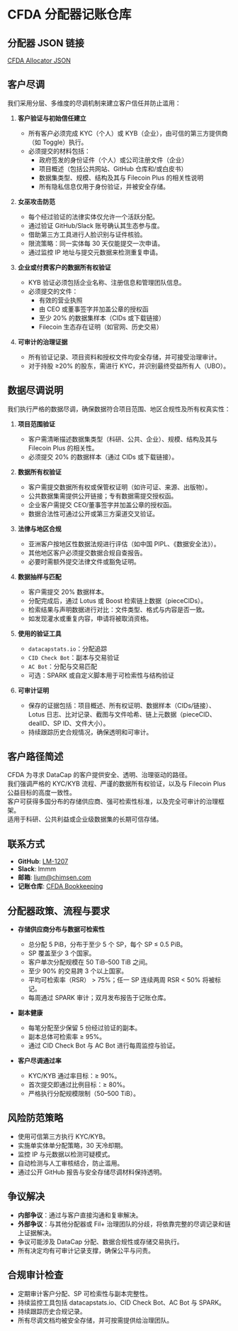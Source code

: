 # CFDA 分配器记账仓库

## 分配器 JSON 链接
[CFDA Allocator JSON](https://github.com/filecoin-project/Allocator-Registry/blob/main/Allocators/recR7wcgfv0cbrXgb.json)

## 客户尽调
我们采用分层、多维度的尽调机制来建立客户信任并防止滥用：

1. **客户验证与初始信任建立**
   - 所有客户必须完成 KYC（个人）或 KYB（企业），由可信的第三方提供商（如 Toggle）执行。
   - 必须提交的材料包括：
     - 政府签发的身份证件（个人）或公司注册文件（企业）
     - 项目概述（包括公共网站、GitHub 仓库和/或白皮书）
     - 数据集类型、规模、结构及其与 Filecoin Plus 的相关性说明  
     - 所有隐私信息仅用于身份验证，并被安全存储。

2. **女巫攻击防范**
   - 每个经过验证的法律实体仅允许一个活跃分配。
   - 通过验证 GitHub/Slack 账号确认其生态参与度。
   - 借助第三方工具进行人脸识别与证件核验。
   - 限流策略：同一实体每 30 天仅能提交一次申请。
   - 通过监控 IP 地址与提交元数据来检测重复申请。

3. **企业或付费客户的数据所有权验证**
   - KYB 验证必须包括企业名称、注册信息和管理团队信息。
   - 必须提交的文件：
     - 有效的营业执照
     - 由 CEO 或董事签字并加盖公章的授权函
     - 至少 20% 的数据集样本（CIDs 或下载链接）
     - Filecoin 生态存在证明（如官网、历史交易）

4. **可审计的治理证据**
   - 所有验证记录、项目资料和授权文件均安全存储，并可接受治理审计。
   - 对于持股 ≥20% 的股东，需进行 KYC，并识别最终受益所有人（UBO）。

## 数据尽调说明
我们执行严格的数据尽调，确保数据符合项目范围、地区合规性及所有权真实性：

1. **项目范围验证**
   - 客户需清晰描述数据集类型（科研、公共、企业）、规模、结构及其与 Filecoin Plus 的相关性。
   - 必须提交 20% 的数据样本（通过 CIDs 或下载链接）。

2. **数据所有权验证**
   - 客户需提交数据所有权或保管权证明（如许可证、来源、出版物）。
   - 公共数据集需提供公开链接；专有数据需提交授权函。
   - 企业客户需提交 CEO/董事签字并加盖公章的授权函。
   - 数据合法性可通过公开或第三方渠道交叉验证。

3. **法律与地区合规**
   - 亚洲客户按地区性数据法规进行评估（如中国 PIPL、《数据安全法》）。
   - 其他地区客户必须提交数据合规自查报告。
   - 必要时需额外提交法律文件或豁免证明。

4. **数据抽样与匹配**
   - 客户需提交 20% 数据样本。
   - 分配完成后，通过 Lotus 或 Boost 检索链上数据（pieceCIDs）。
   - 检索结果与声明数据进行对比：文件类型、格式与内容是否一致。
   - 如发现灌水或重复内容，申请将被取消资格。

5. **使用的验证工具**
   - `datacapstats.io`：分配追踪
   - `CID Check Bot`：副本与交易验证
   - `AC Bot`：分配与交易匹配
   - 可选：SPARK 或自定义脚本用于可检索性与结构验证

6. **可审计证明**
   - 保存的证据包括：项目概述、所有权证明、数据样本（CIDs/链接）、Lotus 日志、比对记录、截图与文件哈希、链上元数据（pieceCID、dealID、SP ID、文件大小）。
   - 持续跟踪历史合规情况，确保透明和可审计。

## 客户路径简述
CFDA 为寻求 DataCap 的客户提供安全、透明、治理驱动的路径。  
我们强调严格的 KYC/KYB 流程、严谨的数据所有权验证，以及与 Filecoin Plus 公益目标的高度一致性。  
客户可获得多国分布的存储供应商、强可检索性标准，以及完全可审计的治理框架。  
适用于科研、公共利益或企业级数据集的长期可信存储。

## 联系方式
- **GitHub**: [LM-1207](https://github.com/LM-1207)  
- **Slack**: lmmm  
- **邮箱**: lium@chimsen.com  
- **记账仓库**: [CFDA Bookkeeping](https://github.com/LM-1207/CFDA-bookkeeping)

## 分配器政策、流程与要求
- **存储供应商分布与数据可检索性**
  - 总分配 5 PiB，分布于至少 5 个 SP，每个 SP ≤ 0.5 PiB。
  - SP 覆盖至少 3 个国家。
  - 客户单次分配规模在 50 TiB–500 TiB 之间。
  - 至少 90% 的交易跨 3 个以上国家。
  - 平均可检索率（RSR） > 75%；任一 SP 连续两周 RSR < 50% 将被标记。
  - 每周通过 SPARK 审计；双月发布报告于记账仓库。

- **副本健康**
  - 每笔分配至少保留 5 份经过验证的副本。
  - 副本总体可检索率 ≥ 95%。
  - 通过 CID Check Bot 与 AC Bot 进行每周监控与验证。

- **客户尽调通过率**
  - KYC/KYB 通过率目标：≥ 90%。
  - 首次提交即通过比例目标：≥ 80%。
  - 严格执行分配规模限制（50–500 TiB）。

## 风险防范策略
- 使用可信第三方执行 KYC/KYB。
- 实施单实体单分配策略，30 天冷却期。
- 监控 IP 与元数据以检测可疑模式。
- 自动检测与人工审核结合，防止滥用。
- 通过公开 GitHub 报告与安全存储尽调材料保持透明。

## 争议解决
- **内部争议**：通过与客户直接沟通和复审解决。
- **外部争议**：与其他分配器或 Fil+ 治理团队的分歧，将依靠完整的尽调记录和链上证据解决。
- 争议可能涉及 DataCap 分配、数据合规性或存储交易执行。
- 所有决定均有可审计记录支撑，确保公平与问责。

## 合规审计检查
- 定期审计客户分配、SP 可检索性与副本完整性。
- 持续监控工具包括 datacapstats.io、CID Check Bot、AC Bot 与 SPARK。
- 持续跟踪历史合规记录。
- 所有尽调文档均被安全存储，并可按需提供给治理团队。
